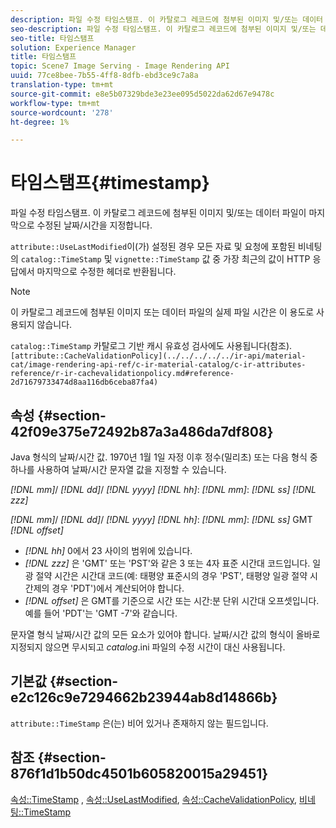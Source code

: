 ```yaml
---
description: 파일 수정 타임스탬프. 이 카탈로그 레코드에 첨부된 이미지 및/또는 데이터 파일이 마지막으로 수정된 날짜/시간을 지정합니다.
seo-description: 파일 수정 타임스탬프. 이 카탈로그 레코드에 첨부된 이미지 및/또는 데이터 파일이 마지막으로 수정된 날짜/시간을 지정합니다.
seo-title: 타임스탬프
solution: Experience Manager
title: 타임스탬프
topic: Scene7 Image Serving - Image Rendering API
uuid: 77ce8bee-7b55-4ff8-8dfb-ebd3ce9c7a8a
translation-type: tm+mt
source-git-commit: e8e5b07329bde3e23ee095d5022da62d67e9478c
workflow-type: tm+mt
source-wordcount: '278'
ht-degree: 1%

---
```



# 타임스탬프{#timestamp}

파일 수정 타임스탬프. 이 카탈로그 레코드에 첨부된 이미지 및/또는 데이터 파일이 마지막으로 수정된 날짜/시간을 지정합니다.

`attribute::UseLastModified`이(가) 설정된 경우 모든 자료 및 요청에 포함된 비네팅의 `catalog::TimeStamp` 및 `vignette::TimeStamp` 값 중 가장 최근의 값이 HTTP 응답에서 마지막으로 수정한 헤더로 반환됩니다.

>[!NOTE]
>
>이 카탈로그 레코드에 첨부된 이미지 또는 데이터 파일의 실제 파일 시간은 이 용도로 사용되지 않습니다.

`catalog::TimeStamp` 카탈로그 기반 캐시 유효성 검사에도 사용됩니다(참조).  ` [attribute::CacheValidationPolicy](../../../../../ir-api/material-cat/image-rendering-api-ref/c-ir-material-catalog/c-ir-attributes-reference/r-ir-cachevalidationpolicy.md#reference-2d71679733474d8aa116db6ceba87fa4)`

## 속성 {#section-42f09e375e72492b87a3a486da7df808}

Java 형식의 날짜/시간 값. 1970년 1월 1일 자정 이후 정수(밀리초) 또는 다음 형식 중 하나를 사용하여 날짜/시간 문자열 값을 지정할 수 있습니다.

*[!DNL mm]*/  *[!DNL dd]*/  *[!DNL yyyy]* *[!DNL hh]*: *[!DNL mm]*:  *[!DNL ss]* *[!DNL zzz]*

*[!DNL mm]*/  *[!DNL dd]*/  *[!DNL yyyy]* *[!DNL hh]*: *[!DNL mm]*: *[!DNL ss]* GMT  *[!DNL offset]*

* *[!DNL hh]* 0에서 23 사이의 범위에 있습니다.
* *[!DNL zzz]* 은 &#39;GMT&#39; 또는 &#39;PST&#39;와 같은 3 또는 4자 표준 시간대 코드입니다. 일광 절약 시간은 시간대 코드(예: 태평양 표준시의 경우 &#39;PST&#39;, 태평양 일광 절약 시간제의 경우 &#39;PDT&#39;)에서 계산되어야 합니다.
* *[!DNL offset]* 은 GMT를 기준으로 시간 또는 시간:분 단위 시간대 오프셋입니다. 예를 들어 &#39;PDT&#39;는 &#39;GMT -7&#39;와 같습니다.

문자열 형식 날짜/시간 값의 모든 요소가 있어야 합니다. 날짜/시간 값의 형식이 올바로 지정되지 않으면 무시되고 *catalog*.ini 파일의 수정 시간이 대신 사용됩니다.

## 기본값 {#section-e2c126c9e7294662b23944ab8d14866b}

`attribute::TimeStamp` 은(는) 비어 있거나 존재하지 않는 필드입니다.

## 참조 {#section-876f1d1b50dc4501b605820015a29451}

[속성::TimeStamp](../../../../../ir-api/material-cat/image-rendering-api-ref/c-ir-material-catalog/c-ir-attributes-reference/r-ir-timestamp.md#reference-8373ad4ee03d4e4b9a8fc96cf42b3181) ,  [속성::UseLastModified](../../../../../ir-api/material-cat/image-rendering-api-ref/c-ir-material-catalog/c-ir-attributes-reference/r-ir-uselastmodified.md#reference-d2ab628c9e004fedbd38324866dbca1d),  [속성::CacheValidationPolicy](../../../../../ir-api/material-cat/image-rendering-api-ref/c-ir-material-catalog/c-ir-attributes-reference/r-ir-cachevalidationpolicy.md#reference-2d71679733474d8aa116db6ceba87fa4),  [비네팅::TimeStamp](../../../../../ir-api/material-cat/image-rendering-api-ref/c-ir-material-catalog/c-ir-vignette-map-reference/r-ir-timestamp-vignette.md#reference-d57cdd40a6a645d199dbb1d56cc85bc1)
